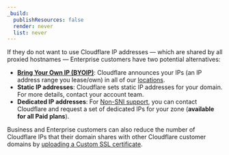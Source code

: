 ```yaml
---
_build:
  publishResources: false
  render: never
  list: never
---
```


If they do not want to use Cloudflare IP addresses — which are shared by all proxied hostnames — Enterprise customers have two potential alternatives:

- [**Bring Your Own IP (BYOIP)**](/byoip/): Cloudflare announces your IPs (an IP address range you lease/own) in all of our [locations](https://www.cloudflare.com/network/).
- **Static IP addresses**: Cloudflare sets static IP addresses for your domain. For more details, contact your account team.
- **Dedicated IP addresses**: For [Non-SNI support](https://developers.cloudflare.com/ssl/reference/browser-compatibility/#non-sni-support), you can contact Cloudflare and request a set of dedicated IPs for your zone (**available for all Paid plans**).

Business and Enterprise customers can also reduce the number of Cloudflare IPs that their domain shares with other Cloudflare customer domains by [uploading a Custom SSL certificate](/ssl/edge-certificates/custom-certificates/).
